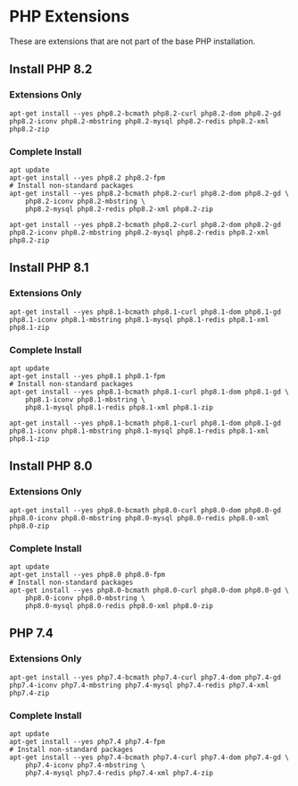 # PHP Extensions

These are extensions that are not part of the base PHP installation.

## Install PHP 8.2

### Extensions Only

    apt-get install --yes php8.2-bcmath php8.2-curl php8.2-dom php8.2-gd php8.2-iconv php8.2-mbstring php8.2-mysql php8.2-redis php8.2-xml php8.2-zip

### Complete Install

    apt update
    apt-get install --yes php8.2 php8.2-fpm
    # Install non-standard packages
    apt-get install --yes php8.2-bcmath php8.2-curl php8.2-dom php8.2-gd \
        php8.2-iconv php8.2-mbstring \
        php8.2-mysql php8.2-redis php8.2-xml php8.2-zip

    apt-get install --yes php8.2-bcmath php8.2-curl php8.2-dom php8.2-gd php8.2-iconv php8.2-mbstring php8.2-mysql php8.2-redis php8.2-xml php8.2-zip

## Install PHP 8.1

### Extensions Only

    apt-get install --yes php8.1-bcmath php8.1-curl php8.1-dom php8.1-gd php8.1-iconv php8.1-mbstring php8.1-mysql php8.1-redis php8.1-xml php8.1-zip

### Complete Install

    apt update
    apt-get install --yes php8.1 php8.1-fpm
    # Install non-standard packages
    apt-get install --yes php8.1-bcmath php8.1-curl php8.1-dom php8.1-gd \
        php8.1-iconv php8.1-mbstring \
        php8.1-mysql php8.1-redis php8.1-xml php8.1-zip

    apt-get install --yes php8.1-bcmath php8.1-curl php8.1-dom php8.1-gd php8.1-iconv php8.1-mbstring php8.1-mysql php8.1-redis php8.1-xml php8.1-zip

## Install PHP 8.0

### Extensions Only

    apt-get install --yes php8.0-bcmath php8.0-curl php8.0-dom php8.0-gd php8.0-iconv php8.0-mbstring php8.0-mysql php8.0-redis php8.0-xml php8.0-zip

### Complete Install

    apt update
    apt-get install --yes php8.0 php8.0-fpm
    # Install non-standard packages
    apt-get install --yes php8.0-bcmath php8.0-curl php8.0-dom php8.0-gd \
        php8.0-iconv php8.0-mbstring \
        php8.0-mysql php8.0-redis php8.0-xml php8.0-zip

## PHP 7.4

### Extensions Only

    apt-get install --yes php7.4-bcmath php7.4-curl php7.4-dom php7.4-gd php7.4-iconv php7.4-mbstring php7.4-mysql php7.4-redis php7.4-xml php7.4-zip

### Complete Install

    apt update
    apt-get install --yes php7.4 php7.4-fpm
    # Install non-standard packages
    apt-get install --yes php7.4-bcmath php7.4-curl php7.4-dom php7.4-gd \
        php7.4-iconv php7.4-mbstring \
        php7.4-mysql php7.4-redis php7.4-xml php7.4-zip 
